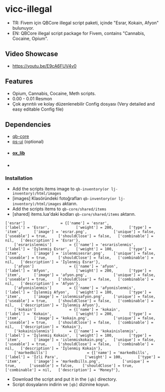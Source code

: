 # vicc-illegal

* TR: Fivem için QBCore illegal script paketi, içinde "Esrar, Kokain, Afyon" bulunuyor.
* EN: QBCore illegal script package for Fivem, contains "Cannabis, Cocaine, Opium".&#x20;

## Video Showcase

* https://youtu.be/E9cA6FUV4v0

## Features

* Opium, Cannabis, Cocaine, Meth scripts.
* 0.00 - 0.01 Resmon
* Çok ayrıntılı ve kolay düzenlenebilir Config dosyası (Very detailed and easy editable Config file)

## Dependencies

* [qb-core](https://github.com/qbcore-framework/qb-core)
* [ps-ui](https://github.com/Project-Sloth/ps-ui) (optional)
* #### [ox\_lib](https://github.com/overextended/ox\_lib)&#x20;
* ###

### Installation

* Add the scripts items image to `qb-inventory(or lj-inventory)/html/images`
* \[images] Klasöründeki fotoğrafları `qb-inventory(or lj-inventory)/html/images` aktarın.
* Add the scripts items to `qb-core/shared/items`
* \[shared] items.lua'daki kodları `qb-core/shared/items` aktarın.

```
['esrar'] 				 = {['name'] = 'esrar', 			  	  	['label'] = 'Esrar', 			['weight'] = 200, 		['type'] = 'item', 		['image'] = 'esrar.png', 			['unique'] = false, 	['useable'] = true, 	['shouldClose'] = false,   ['combinable'] = nil,   ['description'] = 'Esrar'},
	['esrarislenmis'] 		 = {['name'] = 'esrarislenmis', 			['label'] = 'İşlenmiş Esrar', 	['weight'] = 100, 		['type'] = 'item', 		['image'] = 'islenmisesrar.png', 	['unique'] = false, 	['useable'] = true, 	['shouldClose'] = false,   ['combinable'] = nil,   ['description'] = 'İşlenmiş Esrar'},
	['afyon'] 				 = {['name'] = 'afyon', 			  	  	['label'] = 'Afyon', 			['weight'] = 200, 		['type'] = 'item', 		['image'] = 'afyon.png', 			['unique'] = false, 	['useable'] = true, 	['shouldClose'] = false,   ['combinable'] = nil,   ['description'] = 'Afyon'},
	['afyonislenmis'] 		 = {['name'] = 'afyonislenmis', 			['label'] = 'İşlenmiş Afyon', 	['weight'] = 100, 		['type'] = 'item', 		['image'] = 'islenmisafyon.png', 	['unique'] = false, 	['useable'] = true, 	['shouldClose'] = false,   ['combinable'] = nil,   ['description'] = 'İşlenmiş Afyon'},
	['kokain'] 				 = {['name'] = 'kokain', 			  	  	['label'] = 'Kokain', 			['weight'] = 200, 		['type'] = 'item', 		['image'] = 'kokain.png', 			['unique'] = false, 	['useable'] = true, 	['shouldClose'] = false,   ['combinable'] = nil,   ['description'] = 'Kokain'},
	['kokainislenmis'] 		 = {['name'] = 'kokainislenmis', 			['label'] = 'İşlenmiş Kokain', 	['weight'] = 100, 		['type'] = 'item', 		['image'] = 'islenmiskokain.png', 	['unique'] = false, 	['useable'] = true, 	['shouldClose'] = false,   ['combinable'] = nil,   ['description'] = 'İşlenmiş Kokain'},
	['markedbills'] 				 = {['name'] = 'markedbills', 			  	  	['label'] = 'İzli Para', 			['weight'] = 100, 		['type'] = 'item', 		['image'] = 'markedbills.png', 			['unique'] = true, 		['useable'] = false, 	['shouldClose'] = true,	   ['combinable'] = nil,   ['description'] = 'Money?'},

```

* Download the script and put it in the `[qb]` directory.
* Script dosyalarını indirin ve `[qb]` dizinine koyun.
